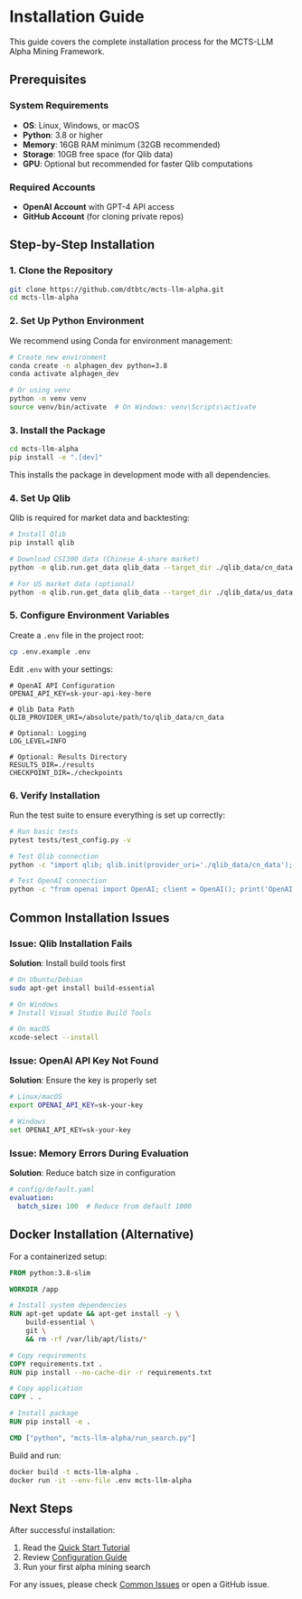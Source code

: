 # Installation Guide

This guide covers the complete installation process for the MCTS-LLM Alpha Mining Framework.

## Prerequisites

### System Requirements
- **OS**: Linux, Windows, or macOS
- **Python**: 3.8 or higher
- **Memory**: 16GB RAM minimum (32GB recommended)
- **Storage**: 10GB free space (for Qlib data)
- **GPU**: Optional but recommended for faster Qlib computations

### Required Accounts
- **OpenAI Account** with GPT-4 API access
- **GitHub Account** (for cloning private repos)

## Step-by-Step Installation

### 1. Clone the Repository

```bash
git clone https://github.com/dtbtc/mcts-llm-alpha.git
cd mcts-llm-alpha
```

### 2. Set Up Python Environment

We recommend using Conda for environment management:

```bash
# Create new environment
conda create -n alphagen_dev python=3.8
conda activate alphagen_dev

# Or using venv
python -m venv venv
source venv/bin/activate  # On Windows: venv\Scripts\activate
```

### 3. Install the Package

```bash
cd mcts-llm-alpha
pip install -e ".[dev]"
```

This installs the package in development mode with all dependencies.

### 4. Set Up Qlib

Qlib is required for market data and backtesting:

```bash
# Install Qlib
pip install qlib

# Download CSI300 data (Chinese A-share market)
python -m qlib.run.get_data qlib_data --target_dir ./qlib_data/cn_data --region cn

# For US market data (optional)
python -m qlib.run.get_data qlib_data --target_dir ./qlib_data/us_data --region us
```

### 5. Configure Environment Variables

Create a `.env` file in the project root:

```bash
cp .env.example .env
```

Edit `.env` with your settings:

```env
# OpenAI API Configuration
OPENAI_API_KEY=sk-your-api-key-here

# Qlib Data Path
QLIB_PROVIDER_URI=/absolute/path/to/qlib_data/cn_data

# Optional: Logging
LOG_LEVEL=INFO

# Optional: Results Directory
RESULTS_DIR=./results
CHECKPOINT_DIR=./checkpoints
```

### 6. Verify Installation

Run the test suite to ensure everything is set up correctly:

```bash
# Run basic tests
pytest tests/test_config.py -v

# Test Qlib connection
python -c "import qlib; qlib.init(provider_uri='./qlib_data/cn_data'); print('Qlib OK')"

# Test OpenAI connection
python -c "from openai import OpenAI; client = OpenAI(); print('OpenAI OK')"
```

## Common Installation Issues

### Issue: Qlib Installation Fails

**Solution**: Install build tools first
```bash
# On Ubuntu/Debian
sudo apt-get install build-essential

# On Windows
# Install Visual Studio Build Tools

# On macOS
xcode-select --install
```

### Issue: OpenAI API Key Not Found

**Solution**: Ensure the key is properly set
```bash
# Linux/macOS
export OPENAI_API_KEY=sk-your-key

# Windows
set OPENAI_API_KEY=sk-your-key
```

### Issue: Memory Errors During Evaluation

**Solution**: Reduce batch size in configuration
```yaml
# config/default.yaml
evaluation:
  batch_size: 100  # Reduce from default 1000
```

## Docker Installation (Alternative)

For a containerized setup:

```dockerfile
FROM python:3.8-slim

WORKDIR /app

# Install system dependencies
RUN apt-get update && apt-get install -y \
    build-essential \
    git \
    && rm -rf /var/lib/apt/lists/*

# Copy requirements
COPY requirements.txt .
RUN pip install --no-cache-dir -r requirements.txt

# Copy application
COPY . .

# Install package
RUN pip install -e .

CMD ["python", "mcts-llm-alpha/run_search.py"]
```

Build and run:
```bash
docker build -t mcts-llm-alpha .
docker run -it --env-file .env mcts-llm-alpha
```

## Next Steps

After successful installation:
1. Read the [Quick Start Tutorial](Quick-Start-Tutorial)
2. Review [Configuration Guide](Configuration-Guide)
3. Run your first alpha mining search

For any issues, please check [Common Issues](Common-Issues) or open a GitHub issue.